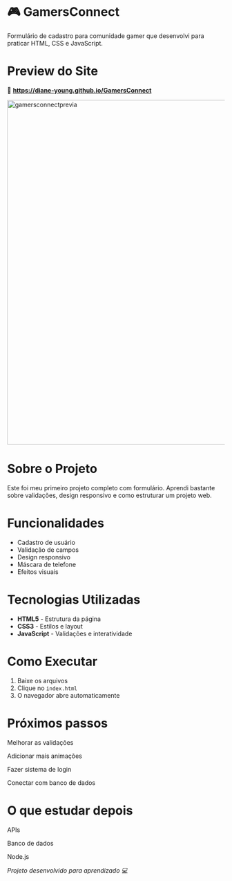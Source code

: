 # 🎮 GamersConnect

Formulário de cadastro para comunidade gamer que desenvolvi para praticar HTML, CSS e JavaScript.

# Preview do Site

🔗 **https://diane-young.github.io/GamersConnect**

<img width="1585" height="797" alt="gamersconnectprevia" src="https://github.com/user-attachments/assets/d0c0871d-4f30-416c-ade5-3c4871639869" />

# Sobre o Projeto

Este foi meu primeiro projeto completo com formulário. Aprendi bastante sobre validações, design responsivo e como estruturar um projeto web.

# Funcionalidades

- Cadastro de usuário
- Validação de campos
- Design responsivo
- Máscara de telefone
- Efeitos visuais

# Tecnologias Utilizadas

- **HTML5** - Estrutura da página
- **CSS3** - Estilos e layout
- **JavaScript** - Validações e interatividade

# Como Executar

1. Baixe os arquivos
2. Clique no `index.html`
3. O navegador abre automaticamente

# Próximos passos

Melhorar as validações

Adicionar mais animações

Fazer sistema de login

Conectar com banco de dados

# O que estudar depois

APIs

Banco de dados

Node.js

*Projeto desenvolvido para aprendizado 💻*
